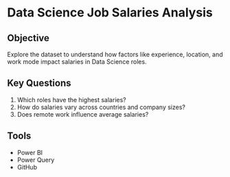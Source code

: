 # Data Science Job Salaries Analysis
## Objective
Explore the dataset to understand how factors like experience, location, and work mode impact salaries in Data Science roles.

## Key Questions
1. Which roles have the highest salaries?
2. How do salaries vary across countries and company sizes?
3. Does remote work influence average salaries?

## Tools
- Power BI
- Power Query
- GitHub

